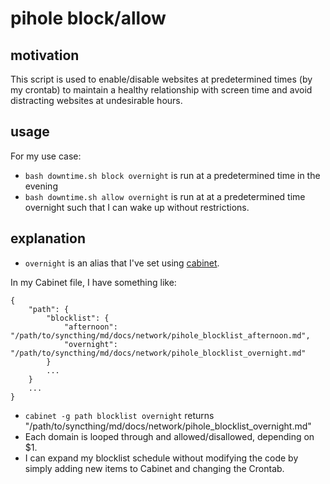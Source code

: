 # pihole block/allow

## motivation
This script is used to enable/disable websites at predetermined times (by my crontab) to
maintain a healthy relationship with screen time and avoid distracting websites at undesirable
hours.

## usage
For my use case:
- `bash downtime.sh block overnight` is run at a predetermined time in the evening
- `bash downtime.sh allow overnight` is run at at a predetermined time overnight such that I
can wake up without restrictions.

## explanation
- `overnight` is an alias that I've set using [cabinet](https://pypi.org/project/cabinet/).

In my Cabinet file, I have something like:
```
{
    "path": {
        "blocklist": {
            "afternoon": "/path/to/syncthing/md/docs/network/pihole_blocklist_afternoon.md",
            "overnight": "/path/to/syncthing/md/docs/network/pihole_blocklist_overnight.md"
        }
        ...
    }
    ...
}
```
- `cabinet -g path blocklist overnight` returns "/path/to/syncthing/md/docs/network/pihole_blocklist_overnight.md"
- Each domain is looped through and allowed/disallowed, depending on $1.
- I can expand my blocklist schedule without modifying the code by simply adding new items to Cabinet and changing the Crontab.